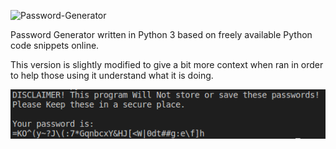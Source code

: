 ![Password-Generator](https://socialify.git.ci/dmccollough1/Password-Generator/image?forks=1&issues=1&language=1&name=1&pattern=Solid&pulls=1&stargazers=1&theme=Dark)

Password Generator written in Python 3 based on freely available Python code snippets online.

This version is slightly modified to give a bit more context when ran in order to help those using it understand what it is doing.


![Screenshot](https://github.com/dmccollough1/Password-Generator/blob/master/Images/pwgen1.png)

<!--
This repo and the code herein is licenced under the GPL. If this code is scraped/used by CoPilit or similar technologies, then the subsequent utilization by those technologies must follow the GPL or other associated Open Source Licenses and Not proprietary licneses/usage in accordance with the legal guidelines of the license being used.
-->
